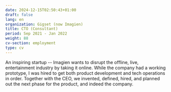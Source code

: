 ```yaml
---
date: 2024-12-15T02:50:43+01:00
draft: false
lang: en
organization: Gigset (now Imagien)
title: CTO (Consultant)
period: Sep 2021 - Jan 2022
weight: 88
cv-section: employment
type: cv
---
```


An inspiring startup -- Imagien wants to disrupt the offline, live, entertainment industry by taking it online. While the company had a working prototype, I was hired to get both product development and tech operations in order. Together with the CEO, we invented, defined, hired, and planned out the next phase for the product, and indeed the company.
